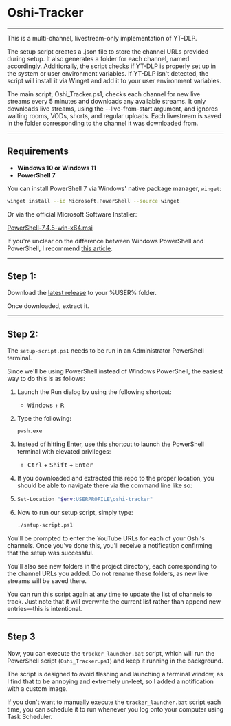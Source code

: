 # Oshi-Tracker
---
This is a multi-channel, livestream-only implementation of YT-DLP.

The setup script creates a .json file to store the channel URLs provided during setup. It also generates a folder for each channel, named accordingly. Additionally, the script checks if YT-DLP is properly set up in the system or user environment variables. If YT-DLP isn't detected, the script will install it via Winget and add it to your user environment variables.

The main script, Oshi_Tracker.ps1, checks each channel for new live streams every 5 minutes and downloads any available streams. It only downloads live streams, using the --live-from-start argument, and ignores waiting rooms, VODs, shorts, and regular uploads. Each livestream is saved in the folder corresponding to the channel it was downloaded from.

---

## Requirements

- **Windows 10 or Windows 11**
- **PowerShell 7**

You can install PowerShell 7 via Windows' native package manager, `winget`:

```bash
winget install --id Microsoft.PowerShell --source winget
```

Or via the official Microsoft Software Installer:

[PowerShell-7.4.5-win-x64.msi](https://github.com/PowerShell/PowerShell/releases/download/v7.4.5/PowerShell-7.4.5-win-x64.msi)

If you're unclear on the difference between Windows PowerShell and PowerShell, I recommend [this article](https://learn.microsoft.com/en-us/powershell/scripting/whats-new/differences-from-windows-powershell?view=powershell-7.4#powershell-executable-changes).

---

## Step 1:

Download the [latest release](https://github.com/squidboi666/oshi-tracker/releases/download/latest/oshi-tracker.7z) to your %USER% folder. 

Once downloaded, extract it.

---

## Step 2:

The `setup-script.ps1` needs to be run in an Administrator PowerShell terminal.

Since we'll be using PowerShell instead of Windows PowerShell, the easiest way to do this is as follows:

1. Launch the Run dialog by using the following shortcut:
    - <kbd>Windows</kbd> + <kbd>R</kbd>

2. Type the following:
    ```bash
    pwsh.exe
    ```

3. Instead of hitting Enter, use this shortcut to launch the PowerShell terminal with elevated privileges:
    - <kbd>Ctrl</kbd> + <kbd>Shift</kbd> + <kbd>Enter</kbd>

4. If you downloaded and extracted this repo to the proper location, you should be able to navigate there via the command line like so:
5. 
    ```bash
    Set-Location "$env:USERPROFILE\oshi-tracker"
    ```

6. Now to run our setup script, simply type:
   
    ```bash
    ./setup-script.ps1
    ```

You'll be prompted to enter the YouTube URLs for each of your Oshi's channels. Once you've done this, you'll receive a notification confirming that the setup was successful.

You'll also see new folders in the project directory, each corresponding to the channel URLs you added. Do not rename these folders, as new live streams will be saved there.

You can run this script again at any time to update the list of channels to track. Just note that it will overwrite the current list rather than append new entries—this is intentional.

---

## Step 3

Now, you can execute the `tracker_launcher.bat` script, which will run the PowerShell script (`Oshi_Tracker.ps1`) and keep it running in the background.

The script is designed to avoid flashing and launching a terminal window, as I find that to be annoying and extremely un-leet, so I added a notification with a custom image.

If you don't want to manually execute the `tracker_launcher.bat` script each time, you can schedule it to run whenever you log onto your computer using Task Scheduler.


